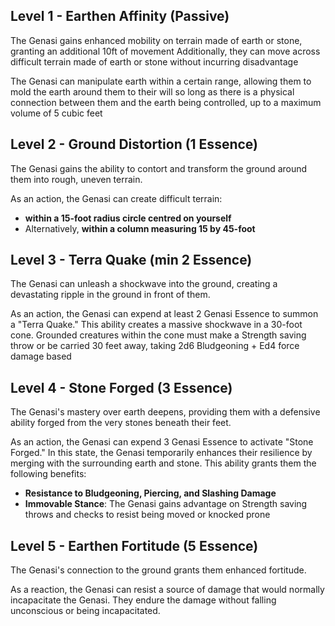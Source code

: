## Level 1 - Earthen Affinity (Passive)
The Genasi gains enhanced mobility on terrain made of earth or stone, granting an additional 10ft of movement
Additionally, they can move across difficult terrain made of earth or stone without incurring disadvantage

The Genasi can manipulate earth within a certain range, allowing them to mold the earth around them to their will so long as there is a physical connection between them and the earth being controlled, up to a maximum volume of 5 cubic feet

## Level 2 - Ground Distortion (1 Essence)
The Genasi gains the ability to contort and transform the ground around them into rough, uneven terrain.

As an action, the Genasi can create difficult terrain:
- **within a 15-foot radius circle centred on yourself**
- Alternatively, **within a column measuring 15 by 45-foot**

## Level 3 - Terra Quake (min 2 Essence)
The Genasi can unleash a shockwave into the ground, creating a devastating ripple in the ground in front of them.

As an action, the Genasi can expend at least 2 Genasi Essence to summon a "Terra Quake." This ability creates a massive shockwave  in a 30-foot cone. Grounded creatures within the cone must make a Strength saving throw or be carried 30 feet away, taking 2d6 Bludgeoning + Ed4 force damage based

## Level 4 - Stone Forged (3 Essence)
The Genasi's mastery over earth deepens, providing them with a defensive ability forged from the very stones beneath their feet.

As an action, the Genasi can expend 3 Genasi Essence to activate "Stone Forged." In this state, the Genasi temporarily enhances their resilience by merging with the surrounding earth and stone. This ability grants them the following benefits:
- **Resistance to Bludgeoning, Piercing, and Slashing Damage**
- **Immovable Stance**: The Genasi gains advantage on Strength saving throws and checks to resist being moved or knocked prone

## Level 5 - Earthen Fortitude (5 Essence)
The Genasi's connection to the ground grants them enhanced fortitude.

As a reaction, the Genasi can resist a source of damage that would normally incapacitate the Genasi. They endure the damage without falling unconscious or being incapacitated.
